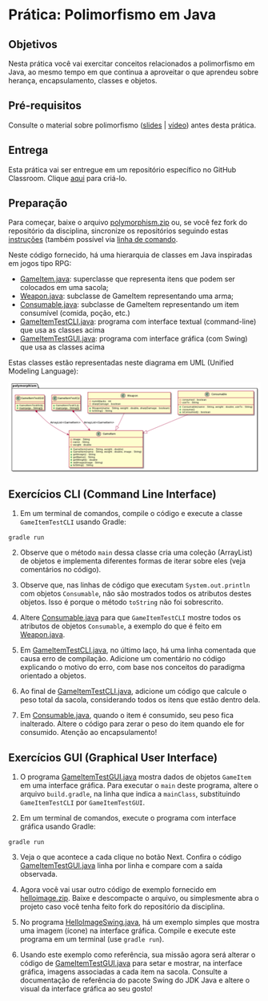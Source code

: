# Prática: Polimorfismo em Java


## Objetivos
Nesta prática você vai exercitar conceitos relacionados a polimorfismo em Java, ao mesmo tempo em que continua a aproveitar o que aprendeu sobre herança, encapsulamento, classes e objetos.

## Pré-requisitos

Consulte o material sobre polimorfismo (<a href="https://docs.google.com/presentation/d/1Tt6vUSIjWtfty1bZdmYqYShlZ_lqIXYfn9MuYiOcb8U/edit?usp=sharing">slides</a> | <a href="https://drive.google.com/file/d/1bhFGge-oVctxXaXDbUzsN9afseP4ZWiD/view?usp=sharing">vídeo</a>) antes desta prática.

## Entrega

Esta prática vai ser entregue em um repositório específico no GitHub Classroom. Clique [aqui](https://classroom.github.com/a/Ib2BLvIn) para criá-lo. 



## Preparação

Para começar, baixe o arquivo [polymorphism.zip](src/polymorphism.zip) ou, se você fez fork do repositório da disciplina, sincronize os repositórios seguindo estas [instruções](https://docs.github.com/en/github/collaborating-with-pull-requests/working-with-forks/syncing-a-fork) (também possível via [linha de comando](https://www.freecodecamp.org/news/how-to-sync-your-fork-with-the-original-git-repository/).

Neste código fornecido, há uma hierarquia de classes em Java inspiradas em jogos tipo RPG:
- [GameItem.java](src/polymorphism/GameItem.java): superclasse que representa itens que podem ser colocados em uma sacola;
- [Weapon.java](src/polymorphism/Weapon.java): subclasse de GameItem representando uma arma;
- [Consumable.java](src/polymorphism/Consumable.java): subclasse de GameItem representando um item consumível (comida, poção, etc.)
- [GameItemTestCLI.java](src/polymorphism/GameItemTestCLI.java): programa com interface textual (command-line) que usa as classes acima
- [GameItemTestGUI.java](src/polymorphism/GameItemTestGUI.java): programa com interface gráfica (com Swing) que usa as classes acima

Estas classes estão representadas neste diagrama em UML (Unified Modeling Language):

![gameitem.png](gameitem.png)


## Exercícios CLI (Command Line Interface)


1. Em um terminal de comandos, compile o código e execute a classe `GameItemTestCLI` usando Gradle:
```
gradle run
```

2. Observe que o método `main` dessa classe cria uma coleção (ArrayList) de objetos e implementa diferentes formas de iterar sobre eles (veja comentários no código). 

2. Observe que, nas linhas de código que executam `System.out.println` com objetos `Consumable`, não são mostrados todos os atributos destes objetos. Isso é porque o método `toString` não foi sobrescrito.

3. Altere [Consumable.java](src/polymorphism/app/src/main/java/polymorphism/Consumable.java) para que `GameItemTestCLI` mostre todos os atributos de objetos `Consumable`, a exemplo do que é feito em [Weapon.java](src/polymorphism/app/src/main/java/polymorphism/Weapon.java). 




3. Em [GameItemTestCLI.java](src/polymorphism/app/src/main/java/polymorphism/GameItemTestCLI.java), no último laço, há uma linha comentada que causa erro de compilação. Adicione um comentário no código explicando o motivo do erro, com base nos conceitos do paradigma orientado a objetos.




5. Ao final de [GameItemTestCLI.java](src/polymorphism/app/src/main/java/polymorphism//GameItemTestCLI.java), adicione um código que calcule o peso total da sacola, considerando todos os itens que estão dentro dela. 

6. Em [Consumable.java](src/polymorphism/app/src/main/java/polymorphism/Consumable.java), quando o item é consumido, seu peso fica inalterado. Altere o código para zerar o peso do item quando ele for consumido. Atenção ao encapsulamento! 





## Exercícios GUI (Graphical User Interface)


1. O programa [GameItemTestGUI.java](src/polymorphism/app/src/main/java/polymorphism/GameItemTestGUI.java) mostra dados de objetos `GameItem` em uma interface gráfica. Para executar o `main` deste programa, altere o arquivo `build.gradle`, na linha que indica a `mainClass`, substituindo `GameItemTestCLI` por `GameItemTestGUI`.

2. Em um terminal de comandos, execute o programa com interface gráfica usando Gradle:
```
gradle run
```

3. Veja o que acontece a cada clique no botão Next. Confira o código [GameItemTestGUI.java](src/polymorphism/app/src/main/java/polymorphism/GameItemTestGUI.java) linha por linha e compare com a saída observada.



4. Agora você vai usar outro código de exemplo fornecido em [helloimage.zip](src/helloimage.zip). Baixe e descompacte o arquivo, ou simplesmente abra o projeto caso você tenha feito fork do repositório da disciplina.

5.  No programa [HelloImageSwing.java](src/helloimage/app/src/main/java/helloimage//HelloImageSwing.java), há um exemplo simples que mostra uma imagem (ícone) na interface gráfica. Compile e execute este programa em um terminal (use `gradle run`). 

6. Usando este exemplo como referência, sua missão agora será alterar o código de [GameItemTestGUI.java](src/polymorphism/app/src/main/java/polymorphism/GameItemTestGUI.java)  para setar e mostrar, na interface gráfica, imagens associadas a cada item na sacola. Consulte a documentação de referência do pacote Swing do JDK Java e altere o visual da interface gráfica ao seu gosto! 












